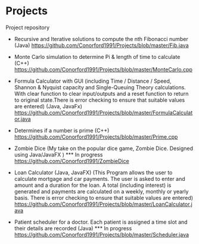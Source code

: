 # Projects
Project repository

- Recursive and Iterative solutions to compute the nth Fibonacci number (Java)
https://github.com/Conorford1991/Projects/blob/master/Fib.java

- Monte Carlo simulation to determine Pi & length of time to calculate (C++)
https://github.com/Conorford1991/Projects/blob/master/MonteCarlo.cpp

- Formula Calculator with GUI (including Time / Distance / Speed, Shannon & Nyquist capacity and Single-Queuing Theory calculations. With clear function to clear input/outputs and a reset function to return to original state.There is error checking to ensure that suitable values are entered) (Java, JavaFx)
https://github.com/Conorford1991/Projects/blob/master/FormulaCalculator.java

- Determines if a number is prime (C++)
https://github.com/Conorford1991/Projects/blob/master/Prime.cpp

- Zombie Dice (My take on the popular dice game, Zombie Dice. Designed using Java/JavaFX ) *** In progress
https://github.com/Conorford1991/ZombieDice

- Loan Calculator (Java, JavaFX) (This Program allows the user to calculate mortgage and car payments. The user is asked to enter and amount and a duration for the loan. A total (including interest) is generated and payments are calculated on a weekly, monthly or yearly basis. There is error checking to ensure that suitable values are entered)
https://github.com/Conorford1991/Projects/blob/master/LoanCalculator.java

- Patient scheduler for a doctor. Each patient is assigned a time slot and their details are recorded (Java) *** In progress
https://github.com/Conorford1991/Projects/blob/master/Scheduler.java
